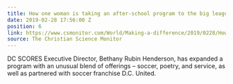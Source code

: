 ```yaml
---
title: How one woman is taking an after-school program to the big leagues
date: 2019-02-28 17:56:00 Z
position: 6
link: https://www.csmonitor.com/World/Making-a-difference/2019/0228/How-one-woman-is-taking-an-after-school-program-to-the-big-leagues
source: The Christian Science Monitor
---
```


DC SCORES Executive Director, Bethany Rubin Henderson, has expanded a program with an unusual blend of offerings – soccer, poetry, and service, as well as partnered with soccer franchise D.C. United.